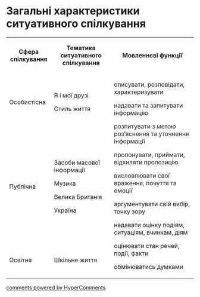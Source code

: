 <div id="hypercomments_widget" class="js-hypercomments-widget invisible"></div>

# Загальні характеристики ситуативного спілкування

<table>
<tbody>
<tr>
<td style="text-align: center;" width="113">
<p><strong>Сфера спілкування</strong></p>
</td>
<td style="text-align: center;" width="208">
<p><strong>Тематика ситуативного спілкування</strong></p>
</td>
<td style="text-align: center;" width="340">
<p><strong>Мовленнєві функції</strong></p>
</td>
</tr>
<tr>
<td width="113">
<p>Особистісна</p>
</td>
<td width="208">
<p>Я і мої друзі</p>
<p>Стиль життя</p>
</td>
<td rowspan="3" width="340">
<p>описувати, розповідати, характеризувати</p>
<p>надавати та запитувати інформацію</p>
<p>розпитувати з метою роз&rsquo;яснення та уточнення інформації</p>
<p>пропонувати, приймати, відхиляти пропозицію</p>
<p>висловлювати свої враження, почуття та емоції</p>
<p>аргументувати свій вибір, точку зору</p>
<p>надавати оцінку подіям, ситуаціям, вчинкам, діям</p>
<p>оцінювати стан речей, події, факти</p>
<p>обмінюватись думками</p>
</td>
</tr>
<tr>
<td width="113">
<p>Публічна</p>
</td>
<td width="208">
<p>Засоби масової інформації</p>
<p>Музика</p>
<p>Велика Британія</p>
<p>Україна</p>
</td>
</tr>
<tr>
<td width="113">
<p>Освітня</p>
</td>
<td width="208">
<p>Шкільне життя</p>
</td>
</tr>
</tbody>
</table>

<div class="js-hypercomments-container">
    <a href="http://hypercomments.com" class="hc-link" title="comments widget">comments powered by HyperComments</a>
</div>